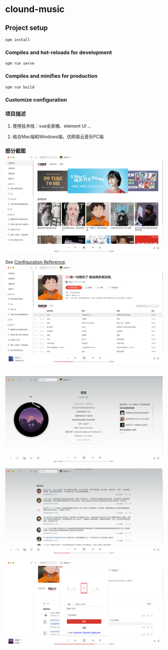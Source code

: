 # clound-music

## Project setup
```
npm install
```

### Compiles and hot-reloads for development
```
npm run serve
```

### Compiles and minifies for production
```
npm run build
```

### Customize configuration



### 项目描述

1. 使用技术栈：vue全家桶、element UI ...

2. 结合Mac端和Windows端，仿网易云音乐PC端

   

### 部分截图![home](.\README_IMG\home.png)



See [Configuration Reference](https://cli.vuejs.org/config/).![playlist](https://raw.githubusercontent.com/Lin-dev-source/clound-music/main/README_IMG/playlist.png)
# 

![player](https://raw.githubusercontent.com/Lin-dev-source/clound-music/main/README_IMG/player.png)

![comment](https://raw.githubusercontent.com/Lin-dev-source/clound-music/main/README_IMG/comment.png)

![user](./README_IMG/user.png)

